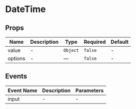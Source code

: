 # DateTime

## Props

<!-- @vuese:DateTime:props:start -->
|Name|Description|Type|Required|Default|
|---|---|---|---|---|
|value|-|`Object`|`false`|-|
|options|-|—|`false`|-|

<!-- @vuese:DateTime:props:end -->


## Events

<!-- @vuese:DateTime:events:start -->
|Event Name|Description|Parameters|
|---|---|---|
|input|-|-|

<!-- @vuese:DateTime:events:end -->


